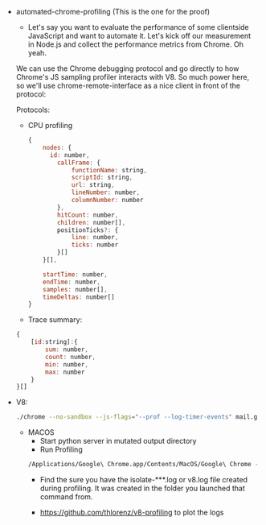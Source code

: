 - automated-chrome-profiling (This is the one for the proof)
    - Let's say you want to evaluate the performance of some clientside JavaScript and want to automate it. Let's kick off our measurement in Node.js and collect the performance metrics from Chrome. Oh yeah.

    We can use the Chrome debugging protocol and go directly to how Chrome's JS sampling profiler interacts with V8. So much power here, so we'll use chrome-remote-interface as a nice client in front of the protocol:

    Protocols:
    - CPU profiling
        ```js
        {
            nodes: {
              id: number,
                callFrame: {
                    functionName: string,
                    scriptId: string,
                    url: string,
                    lineNumber: number,
                    columnNumber: number
                },
                hitCount: number,
                children: number[],
                positionTicks?: {
                    line: number,
                    ticks: number
                }[]
            }[],

            startTime: number,
            endTime: number,
            samples: number[],
            timeDeltas: number[]
        }
        ```
    - Trace summary:
    ```js
    {
        [id:string]:{
            sum: number,
            count: number,
            min: number,
            max: number
        }
    }[]
    ```
- V8:
  ```bash
  ./chrome --no-sandbox --js-flags="--prof --log-timer-events" mail.google.com & sleep 10; kill $!
  ```

  - MACOS
    - Start python server in mutated output directory
    - Run Profiling
    ```bash
    /Applications/Google\ Chrome.app/Contents/MacOS/Google\ Chrome --no-sandbox --js-flags="--prof --log-timer-events" --no-default-browser-check -user-data-dir=/Users/javiercabrera/Documents/Develop/v8p http://localhost:8000/original.html & sleep 10; kill $!
    ```
    - Find the sure you have the isolate-***.log or v8.log file created during profiling. It was created in the folder you launched that command from. 

    - https://github.com/thlorenz/v8-profiling to plot the logs
